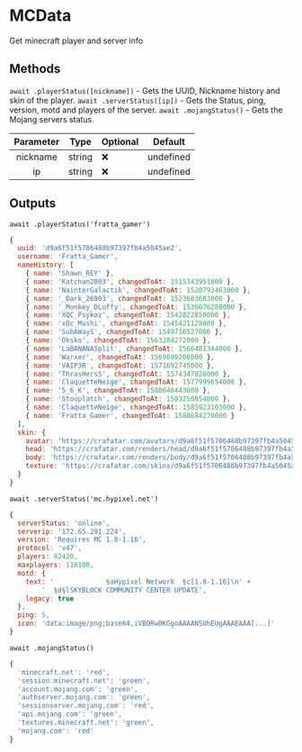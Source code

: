 # MCData
Get minecraft player and server info

## Methods

`await .playerStatus([nickname])` - Gets the UUID, Nickname history and skin of the player.
`await .serverStatus([ip])` - Gets the Status, ping, version, motd and players of the server.
`await .mojangStatus()` - Gets the Mojang servers status.

| Parameter | Type | Optional | Default |
|:-:|-|-|-|
| nickname | string | ❌ | undefined |
| ip | string | ❌ | undefined |

## Outputs

`await .playerStatus('fratta_gamer')`
```js
{
  uuid: 'd9a6f51f5706488b97397fb4a5045ae2',
  username: 'Fratta_Gamer',
  nameHistory: [
    { name: 'Shawn_REY' },
    { name: 'Katchan2003', changedToAt: 1515343951000 },    
    { name: 'NainterGalactik', changedToAt: 1520793463000 },
    { name: '_Dark_26903', changedToAt: 1523603683000 },    
    { name: '_Monkey_DLuffy', changedToAt: 1536076288000 }, 
    { name: 'XQC_Psykoz', changedToAt: 1542822850000 },     
    { name: 'xQc_Mushi', changedToAt: 1545421128000 },      
    { name: 'SubAWayS', changedToAt: 1549716527000 },       
    { name: 'Oksko', changedToAt: 1563284272000 },
    { name: 'LaBANANASplit', changedToAt: 1566481344000 },
    { name: 'Warxer', changedToAt: 1569099206000 },
    { name: 'VAIP3R', changedToAt: 1571692745000 },
    { name: 'ThrasHersS', changedToAt: 1574347028000 },
    { name: 'ClaquetteNeige', changedToAt: 1577999654000 },
    { name: '5_6_K', changedToAt: 1580648443000 },
    { name: 'Stouplatch', changedToAt: 1583250854000 },
    { name: 'ClaquetteNeige', changedToAt: 1585923103000 },
    { name: 'Fratta_Gamer', changedToAt: 1588684270000 }
  ],
  skin: {
    avatar: 'https://crafatar.com/avatars/d9a6f51f5706488b97397fb4a5045ae2?size=512&default=MHF_Steve&overlay',
    head: 'https://crafatar.com/renders/head/d9a6f51f5706488b97397fb4a5045ae2?size=512&default=MHF_Steve&overlay',
    body: 'https://crafatar.com/renders/body/d9a6f51f5706488b97397fb4a5045ae2?size=512&default=MHF_Steve&overlay',
    texture: 'https://crafatar.com/skins/d9a6f51f5706488b97397fb4a5045ae2'
  }
}
```


`await .serverStatus('mc.hypixel.net')`
```js
{
  serverStatus: 'online',
  serverip: '172.65.201.224',
  version: 'Requires MC 1.8-1.16',
  protocol: 'v47',
  players: 82420,
  maxplayers: 110100,
  motd: {
    text: '             §aHypixel Network  §c[1.8-1.16]\n' +
        '  §d§lSKYBLOCK COMMUNITY CENTER UPDATE',
    legacy: true
  },
  ping: 5,
  icon: 'data:image/png;base64,iVBORw0KGgoAAAANSUhEUgAAAEAAA[...]'
}
```

`await .mojangStatus()`
```js
{
  'minecraft.net': 'red',
  'session.minecraft.net': 'green', 
  'account.mojang.com': 'green',    
  'authserver.mojang.com': 'green', 
  'sessionserver.mojang.com': 'red',
  'api.mojang.com': 'green',        
  'textures.minecraft.net': 'green',
  'mojang.com': 'red'
}
````